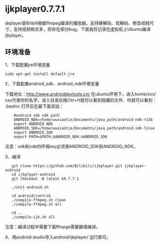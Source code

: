 # ijkplayer0.7.7.1

 ijkplayer是Bilibili根据ffmpeg编译的播放器，支持硬解码、软解码、修改视频尺寸，支持视频格式多，但存在部分bug。下面我将记录在虚拟机上Ubuntu编译ijkplayer。
 
## 环境准备

1、下载配置jre环境变量
    
    sudo apt-get install default-jre
    
2、下载配置android_sdk、android_ndk环境变量
 
  下载地址：http://www.androiddevtools.cn/
  在ubuntu环境下，进入home/xxx/ 
  xxx代表你的名字，进入目录后按Ctrl+H就可以看到隐藏的文件，你就可以看到： .bashrc 
  打开后在最下面添加：
```
    #android sdk ndk path
    ANDROID_NDK=/home/wuxiaotie/Documents/java_path/android-ndk-r13b
    export ANDROID_NDK
    ANDROID_SDK=/home/wuxiaotie/Documents/java_path/android-sdk-linux
    export ANDROID_SDK
    export PATH=$PATH:$ANDROID_NDK:$ANDROID_SDK
```

注意：sdk和ndk的环境key必须用ANDROID_SDK和ANDROID_NDK。

3、编译

```
   git clone https://github.com/Bilibili/ijkplayer.git ijkplayer-android
   cd ijkplayer-android
   git checkout -B latest k0.7.7.1
   
   ./init-android.sh
   
   cd android/contrib
   ./compile-ffmpeg.sh clean
   ./compile-ffmpeg.sh all
   
   cd ..
   ./compile-ijk.sh all
```
注意：编译过程中需要下载ffmpge需要翻墙编译。

4、用android studio导入android/ijkplayer/ 运行即可。
